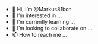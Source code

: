 - 👋 Hi, I’m @Markus81bcn
- 👀 I’m interested in ...
- 🌱 I’m currently learning ...
- 💞️ I’m looking to collaborate on ...
- 📫 How to reach me ...

<!---
Markus81bcn/Markus81bcn is a ✨ special ✨ repository because its `README.md` (this file) appears on your GitHub profile.
You can click the Preview link to take a look at your changes.
--->
